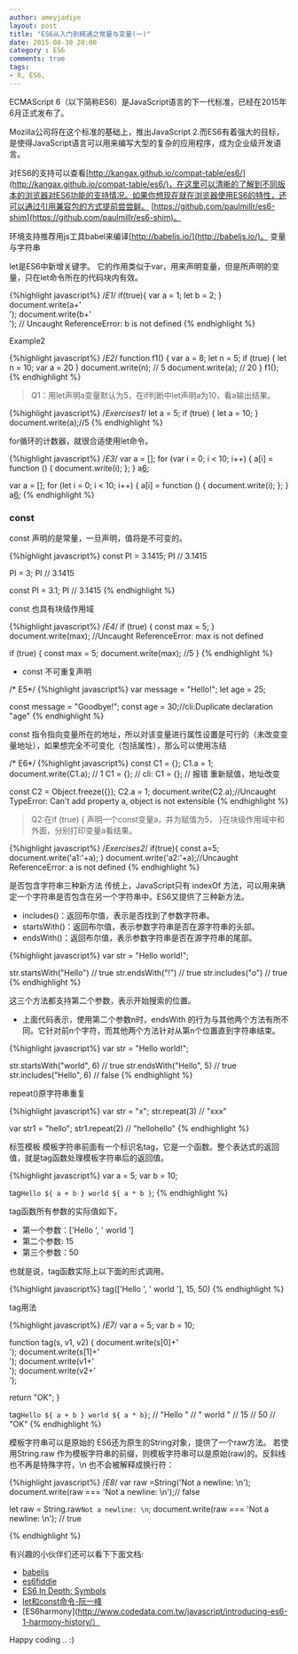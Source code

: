 ```yaml
---
author: ameyjadiye
layout: post
title: "ES6从入门到精通之常量与变量(一)"
date: 2015-08-30 20:00
category : ES6
comments: true
tags:
- R, ES6,
---
```


ECMAScript 6（以下简称ES6）是JavaScript语言的下一代标准，已经在2015年6月正式发布了。

Mozilla公司将在这个标准的基础上，推出JavaScript 2.而ES6有着强大的目标，是使得JavaScript语言可以用来编写大型的复杂的应用程序，成为企业级开发语言。


对ES6的支持可以查看[http://kangax.github.io/compat-table/es6/](http://kangax.github.io/compat-table/es6/)，在这里可以清晰的了解到不同版本的浏览器对ES6功能的支持情况。如果你想现在就在浏览器使用ES6的特性，还可以通过引用兼容包的方式提前尝尝鲜。 [https://github.com/paulmillr/es6-shim](https://github.com/paulmillr/es6-shim)。

环境支持推荐用js工具babel来编译[http://babeljs.io/](http://babeljs.io/)。
变量与字符串

let是ES6中新增关键字。
它的作用类似于var，用来声明变量，但是所声明的变量，只在let命令所在的代码块内有效。

{%highlight javascript%}
/*E1*/
if(true){
    var a = 1;
    let b = 2;
}
document.write(a+'<br/>');
document.write(b+'<br/>'); // Uncaught ReferenceError: b is not defined
{% endhighlight %}

Example2

{%highlight javascript%}
/*E2*/
function f1() {
  var a = 8;
  let n = 5;
  if (true) {
      let n = 10;
      var a = 20
  }
  document.write(n); // 5
  document.write(a); // 20
}
f1();
{% endhighlight %}


>Q1：用let声明a变量默认为5，在if判断中let声明a为10，看a输出结果。

{%highlight javascript%}
/*Exercises1*/
let a = 5;
if (true) {
    let a = 10;
}
document.write(a);//5
{% endhighlight %}

for循环的计数器，就很合适使用let命令。

{%highlight javascript%}
/*E3*/
var a = [];
for (var i = 0; i < 10; i++) {
  a[i] = function () {
    document.write(i);
  };
}
a[6](); 

var a = [];
for (let i = 0; i < 10; i++) {
  a[i] = function () {
    document.write(i);
  };
}
a[6](); 
{% endhighlight %}


### const
const 声明的是常量，一旦声明，值将是不可变的。

{%highlight javascript%}
const PI = 3.1415;
PI // 3.1415
 
PI = 3;
PI // 3.1415
 
const PI = 3.1;
PI // 3.1415
{% endhighlight %}

const 也具有块级作用域

{%highlight javascript%}
/*E4*/
if (true) {
  const max = 5;
}
document.write(max);  //Uncaught ReferenceError: max is not defined

if (true) {
  const max = 5;
  document.write(max);  //5
}
{% endhighlight %}

* const 不可重复声明

/* E5*/
{%highlight javascript%}
var message = "Hello!";
let age = 25;
 
const message = "Goodbye!";
const age = 30;//cli:Duplicate declaration "age"
{% endhighlight %}

const 指令指向变量所在的地址，所以对该变量进行属性设置是可行的（未改变变量地址），如果想完全不可变化（包括属性），那么可以使用冻结

/* E6*/
{%highlight javascript%}
const C1 = {};
C1.a = 1;
document.write(C1.a); // 1 
C1 = {};  // cli: C1 = {};  // 报错  重新赋值，地址改变

const C2 = Object.freeze({}); 
C2.a = 1; 
document.write(C2.a);//Uncaught TypeError: Can't add property a, object is not extensible
{% endhighlight %}

>Q2:在if (true) { 声明一个const变量a，并为赋值为5， }在块级作用域中和外面，分别打印变量a看结果。

{%highlight javascript%}
/*Exercises2*/
if(true){
  const a=5;
  document.write('a1:'+a);
}
document.write('a2:'+a);//Uncaught ReferenceError: a is not defined
{% endhighlight %}

是否包含字符串三种新方法
传统上，JavaScript只有 indexOf 方法，可以用来确定一个字符串是否包含在另一个字符串中。ES6又提供了三种新方法。
* includes()：返回布尔值，表示是否找到了参数字符串。
* startsWith()：返回布尔值，表示参数字符串是否在源字符串的头部。
* endsWith()：返回布尔值，表示参数字符串是否在源字符串的尾部。

{%highlight javascript%}
var str = "Hello world!";
 
str.startsWith("Hello") // true
str.endsWith("!") // true
str.includes("o") // true
{% endhighlight %}

这三个方法都支持第二个参数，表示开始搜索的位置。
* 上面代码表示，使用第二个参数n时，endsWith 的行为与其他两个方法有所不同。它针对前n个字符，而其他两个方法针对从第n个位置直到字符串结束。

{%highlight javascript%}
var str = "Hello world!";
 
str.startsWith("world", 6) // true
str.endsWith("Hello", 5) // true
str.includes("Hello", 6) // false
{% endhighlight %}

repeat()原字符串重复
	
{%highlight javascript%}
var str = "x";
str.repeat(3) // "xxx"
 
var str1 = "hello";
str1.repeat(2) // "hellohello"
{% endhighlight %}

标签模板
模板字符串前面有一个标识名tag，它是一个函数。整个表达式的返回值，就是tag函数处理模板字符串后的返回值。

{%highlight javascript%}
var a = 5;
var b = 10;
 
tag`Hello ${ a + b } world ${ a * b }`;
{% endhighlight %}

tag函数所有参数的实际值如下。
- 第一个参数：['Hello ', ' world ']
- 第二个参数: 15
- 第三个参数：50

也就是说，tag函数实际上以下面的形式调用。

{%highlight javascript%}
tag(['Hello ', ' world '], 15, 50)
{% endhighlight %}

tag用法

{%highlight javascript%}
/*E7*/
var a = 5;
var b = 10;
 
function tag(s, v1, v2) {
  document.write(s[0]+'<br/>');
  document.write(s[1]+'<br/>');
  document.write(v1+'<br/>');
  document.write(v2+'<br/>');
 
  return "OK";
}
 
tag`Hello ${ a + b } world ${ a * b}`;
// "Hello "
// " world "
// 15
// 50
// "OK"
{% endhighlight %}

模板字符串可以是原始的
ES6还为原生的String对象，提供了一个raw方法。
若使用String.raw 作为模板字符串的前缀，则模板字符串可以是原始(raw)的。反斜线也不再是特殊字符，\n 也不会被解释成换行符：

{%highlight javascript%}
/*E8*/
var raw =String('Not a newline: \n');
document.write(raw === 'Not a newline: \\n');// false

 let raw = String.raw`Not a newline: \n`;
 document.write(raw === 'Not a newline: \\n'); // true

{% endhighlight %}

有兴趣的小伙伴们还可以看下下面文档:
+ [babeljs](https://babeljs.io)
+ [es6fiddle](http://www.es6fiddle.net/)
+ [ES6 In Depth: Symbols](https://hacks.mozilla.org/2015/06/es6-in-depth-symbols/)
+ [let和const命令-阮一峰](http://es6.ruanyifeng.com/#docs/let)
+ [ES6harmony](http://www.codedata.com.tw/javascript/introducing-es6-1-harmony-history/）

Happy coding .. :)
